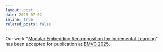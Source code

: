 ```yaml
---
layout: post
date: 2025-07-02
inline: true
related_posts: false
---
```


Our work "[Modular Embedding Recomposition for Incremental Learning](https://arxiv.org/abs/2508.16463)" has been accepted for publication at [BMVC 2025](https://bmvc2025.bmva.org/).

